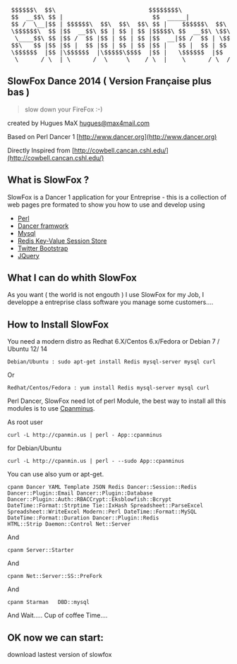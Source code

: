  
<pre>
 $$$$$$\  $$\                         $$$$$$$$\
 $$  __$$\ $$ |                        $$  _____|
 $$ /  \__|$$ | $$$$$$\  $$\  $$\  $$\ $$ |    $$$$$$\  $$\   $$\
 \$$$$$$\  $$ |$$  __$$\ $$ | $$ | $$ |$$$$$\ $$  __$$\ \$$\ $$  |
  \____$$\ $$ |$$ /  $$ |$$ | $$ | $$ |$$  __|$$ /  $$ | \$$$$  /
 $$\   $$ |$$ |$$ |  $$ |$$ | $$ | $$ |$$ |   $$ |  $$ | $$  $$<
 \$$$$$$  |$$ |\$$$$$$  |\$$$$$\$$$$  |$$ |   \$$$$$$  |$$  /\$$\
  \______/ \__| \______/  \_____\____/ \__|    \______/ \__/  \__|
</pre>

## SlowFox Dance 2014 ( Version Française plus bas ) 
> slow down your FireFox :-)


created by Hugues MaX hugues@max4mail.com

Based on Perl Dancer 1 [http://www.dancer.org](http://www.dancer.org)

Directly Inspired from [http://cowbell.cancan.cshl.edu/](http://cowbell.cancan.cshl.edu/)


## What is SlowFox ? ##

SlowFox is a Dancer 1 application for your Entreprise - this is a collection of web
pages pre formated to show you how to use and develop using 

- [Perl](http://www.perl.org)
- [Dancer framwork](http://perldancer.org/) 
- [Mysql](http://www.mysql.com/)
- [Redis Key-Value Session Store](http://redis.io/)
- [Twitter Bootstrap](http://getbootstrap.com/)
- [JQuery](http://jquery.com/)   

## What I can do whith SlowFox ##

As you want ( the world is not engouth ) I use SlowFox for my Job, I developpe a entreprise class software you manage some customers....

## How to Install SlowFox ##

You need a modern distro as Redhat 6.X/Centos 6.x/Fedora or Debian 7 / Ubuntu 12/ 14



    Debian/Ubuntu : sudo apt-get install Redis mysql-server mysql curl

Or


    Redhat/Centos/Fedora : yum install Redis mysql-server mysql curl 

Perl Dancer, SlowFox need lot of perl Module, the best way to install all this modules is to 
use [Cpanminus](https://metacpan.org/pod/App::cpanminus).

 
As root user


    curl -L http://cpanmin.us | perl - App::cpanminus

for Debian/Ubuntu


    curl -L http://cpanmin.us | perl - --sudo App::cpanminus



You can use also yum or apt-get.


    
    cpanm Dancer YAML Template JSON Redis Dancer::Session::Redis   Dancer::Plugin::Email Dancer::Plugin::Database
    Dancer::Plugin::Auth::RBACCrypt::Eksblowfish::Bcrypt DateTime::Format::Strptime Tie::IxHash Spreadsheet::ParseExcel
    Spreadsheet::WriteExcel Modern::Perl DateTime::Format::MySQL   DateTime::Format::Duration Dancer::Plugin::Redis
    HTML::Strip Daemon::Control Net::Server

And


    cpanm Server::Starter

And

    cpanm Net::Server::SS::PreFork

And

    cpanm Starman   DBD::mysql



And Wait..... Cup of coffee Time....


## OK now we can start: ##

download lastest version of slowfox




















 